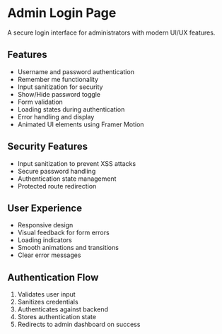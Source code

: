 
# Admin Login Page

A secure login interface for administrators with modern UI/UX features.

## Features

- Username and password authentication
- Remember me functionality
- Input sanitization for security
- Show/Hide password toggle
- Form validation
- Loading states during authentication
- Error handling and display
- Animated UI elements using Framer Motion

## Security Features

- Input sanitization to prevent XSS attacks
- Secure password handling
- Authentication state management
- Protected route redirection

## User Experience

- Responsive design
- Visual feedback for form errors
- Loading indicators
- Smooth animations and transitions
- Clear error messages

## Authentication Flow

1. Validates user input
2. Sanitizes credentials
3. Authenticates against backend
4. Stores authentication state
5. Redirects to admin dashboard on success